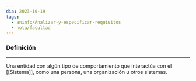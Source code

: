 ```yaml
---
dia: 2023-10-19
tags:
  - aninfo/Analizar-y-especificar-requisitos
  - nota/facultad
---
```

### Definición
---
Una entidad con algún tipo de comportamiento que interactúa con el [[Sistema]], como una persona, una organización u otros sistemas.
